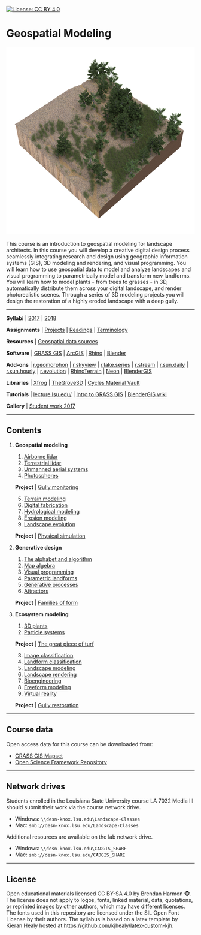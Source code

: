 [![License: CC BY 4.0](https://img.shields.io/badge/License-CC%20BY%204.0-lightgrey.svg)](https://creativecommons.org/licenses/by/4.0/)

# Geospatial Modeling

<p align="center"><img src="images/3d-ecosystems/ncspm_rendering_3.png" height="500"></p>

This course is an introduction to geospatial modeling for landscape architects.
In this course you will develop a creative digital design process
seamlessly integrating research and design
using geographic information systems (GIS),
3D modeling and rendering, and
visual programming.
You will learn how to use geospatial data
to model and analyze landscapes
and visual programming to
parametrically model and transform new landforms.
You will learn how to model plants - from trees to grasses - in 3D,
automatically distribute them across your digital landscape,
and render photorealistic scenes.
Through a series of 3D modeling projects you will
design the restoration of a highly eroded landscape with a deep gully.

---

**Syllabi** |
[2017](geospatial-modeling-syllabus-2017.pdf) |
[2018](geospatial-modeling-syllabus-2018.pdf)

**Assignments** | [Projects](projects.md) | [Readings](readings.md) | [Terminology](terminology.md)

**Resources** | [Geospatial data sources](geospatial-data-sources.md)

**Software** | [GRASS GIS](https://grass.osgeo.org) |
[ArcGIS](https://www.esri.com/) |
[Rhino](https://www.rhino3d.com/) |
[Blender](https://www.blender.org/)

**Add-ons** |
[r.geomorphon](https://grass.osgeo.org/grass72/manuals/addons/r.geomorphon.html) |
[r.skyview](https://grass.osgeo.org/grass72/manuals/addons/r.skyview.html) |
[r.lake.series](https://grass.osgeo.org/grass72/manuals/addons/r.lake.series.html) |
[r.stream](https://grasswiki.osgeo.org/wiki/R.stream.*_modules) |
[r.sun.daily](https://grass.osgeo.org/grass72/manuals/addons/r.sun.daily.html) |
[r.sun.hourly](https://grass.osgeo.org/grass72/manuals/addons/r.sun.hourly.html) |
[r.evolution](https://github.com/baharmon/landscape_evolution) |
[RhinoTerrain](http://www.rhinoterrain.com/en/home.html) |
[Neon](http://v5.rhino3d.com/group/neon) |
[BlenderGIS](https://github.com/domlysz/BlenderGIS)

**Libraries** | [Xfrog](http://xfrog.com/) |
[TheGrove3D](https://www.thegrove3d.com/) |
[Cycles Material Vault](https://www.cyclesmaterialvault.com/)

**Tutorials** |
[lecture.lsu.edu/](https://lecture.lsu.edu/) |
[Intro to GRASS GIS](http://ncsu-geoforall-lab.github.io/grass-intro-workshop/) |
[BlenderGIS wiki](https://github.com/domlysz/BlenderGIS/wiki)

**Gallery** | [Student work 2017](gallery.md#student-work-2017)

---
## Contents

1. **Geospatial modeling**
    1. [Airborne lidar](airborne-lidar.md)
    2. [Terrestrial lidar](terrestrial-lidar.md)
    3. [Unmanned aerial systems](unmanned-aerial-systems.md)
    4. [Photospheres](photospheres.md)

    **Project** | [Gully monitoring](projects.md#gully-monitoring)

    5. [Terrain modeling](terrain-modeling.md)
    6. [Digital fabrication](digital-fabrication.md)
    7. [Hydrological modeling](hydrological-modeling.md)
    8. [Erosion modeling](erosion-modeling.md)
    9. [Landscape evolution](landscape-evolution.md)

    **Project** | [Physical simulation](projects.md#physical-simulation)

2. **Generative design**
    1. [The alphabet and algorithm](the-alphabet-and-algorithm.md)
    2. [Map algebra](map-algebra.md)
    3. [Visual programming](visual-programming.md)
    4. [Parametric landforms](parametric-landforms.md)
    5. [Generative processes](generative-processes.md)
    6. [Attractors](attractors.md)

    **Project** | [Families of form](projects.md#families-of-form)

3. **Ecosystem modeling**
    1. [3D plants](3d-plants.md)
    2. [Particle systems](particle-systems.md)

    **Project** | [The great piece of turf](projects.md#the-great-piece-of-turf)

    3. [Image classification](image-classification.md)
    4. [Landform classification](landform-classification.md)
    5. [Landscape modeling](landscape-modeling.md)
    6. [Landscape rendering](landscape-rendering.md)
    7. [Bioengineering](bioengineering.md)
    8. [Freeform modeling](freeform-modeling.md)
    9. [Virtual reality](virtual-reality.md)

    **Project** | [Gully restoration](projects.md#gully-restoration)

---

## Course data
Open access data for this course can be downloaded from:
* [GRASS GIS Mapset](https://github.com/baharmon/landscape_evolution_dataset)
* [Open Science Framework Repository](osf.io/f6egw)

---

## Network drives
Students enrolled in the Louisiana State University course LA 7032 Media III
should submit their work via the course network drive.
* Windows: `\\desn-knox.lsu.edu\Landscape-Classes`
* Mac: `smb://desn-knox.lsu.edu/Landscape-Classes`

Additional resources are available on the lab network drive.
* Windows: `\\desn-knox.lsu.edu\CADGIS_SHARE`
* Mac: `smb://desn-knox.lsu.edu/CADGIS_SHARE`

---

## License
Open educational materials licensed CC BY-SA 4.0
by Brendan Harmon :monkey_face:.
The license does not apply to logos, fonts, linked material, data, quotations,
or reprinted images by other authors, which may have different licenses.
The fonts used in this repository are licensed under the SIL Open Font License
by their authors. The syllabus is based on a latex template by Kieran Healy
hosted at https://github.com/kjhealy/latex-custom-kjh.
